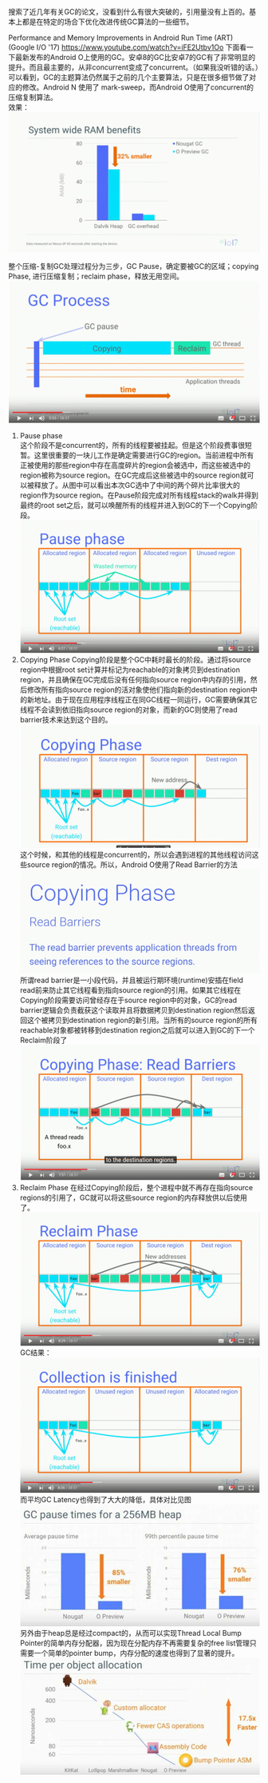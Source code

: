 搜索了近几年有关GC的论文，没看到什么有很大突破的，引用量没有上百的。基本上都是在特定的场合下优化改进传统GC算法的一些细节。

Performance and Memory Improvements in Android Run Time (ART) (Google I/O '17)
https://www.youtube.com/watch?v=iFE2Utbv1Oo
下面看一下最新发布的Android O上使用的GC。安卓8的GC比安卓7的GC有了非常明显的提升。而且最主要的，从非concurrent变成了concurrent。（如果我没听错的话。）可以看到，GC的主题算法仍然属于之前的几个主要算法，只是在很多细节做了对应的修改。Android N 使用了 mark-sweep，而Android O使用了concurrent的压缩复制算法。  
效果：  
![](pics/AndroidO/improvement.png) 

整个压缩-复制GC处理过程分为三步，GC Pause，确定要被GC的区域；copying Phase, 进行压缩复制；reclaim phase，释放无用空间。
![](pics/AndroidO/gcProcess.png) 

1. Pause phase  
这个阶段不是concurrent的，所有的线程要被挂起。但是这个阶段费事很短暂。这里很重要的一块儿工作是确定需要进行GC的region。当前进程中所有正被使用的那些region中存在高度碎片的region会被选中，而这些被选中的region被称为source region。在GC完成后这些被选中的source region就可以被释放了。从图中可以看出本次GC选中了中间的两个碎片比率很大的region作为source region。在Pause阶段完成对所有线程stack的walk并得到最终的root set之后，就可以唤醒所有的线程并进入到GC的下一个Copying阶段。
![](pics/AndroidO/pausePhase.png) 
2. Copying Phase
Copying阶段是整个GC中耗时最长的阶段。通过将source region中根据root set计算并标记为reachable的对象拷贝到destination region，并且确保在GC完成后没有任何指向source region中内存的引用，然后修改所有指向source region的活对象使他们指向新的destination region中的新地址。由于现在应用程序线程正在同GC线程一同运行，GC需要确保其它线程不会读到依旧指向source region的对象，而新的GC则使用了read barrier技术来达到这个目的。
![](pics/AndroidO/copyingPhase.png) 
这个时候，和其他的线程是concurrent的，所以会遇到进程的其他线程访问这些source region的情况。所以，Android O使用了Read Barrier的方法
![](pics/AndroidO/readBarriers1.png) 
所谓read barrier是一小段代码，并且被运行期环境(runtime)安插在field read前来防止其它线程看到指向source region的引用。如果其它线程在Copying阶段需要访问曾经存在于source region中的对象，GC的read barrier逻辑会负责截获这个读取并且将数据拷贝到destination region然后返回这个被拷贝到destination region的新引用。当所有的source region的所有reachable对象都被转移到destination region之后就可以进入到GC的下一个Reclaim阶段了
![](pics/AndroidO/readBarriers2.png) 
3. Reclaim Phase
在经过Copying阶段后，整个进程中就不再存在指向source regions的引用了，GC就可以将这些source region的内存释放供以后使用了。
![](pics/AndroidO/reclaimPhase.png) 
GC结果：
![](pics/AndroidO/result.png) 
而平均GC Latency也得到了大大的降低，具体对比见图
![](pics/AndroidO/GCLantacy.jpg)
 另外由于heap总是经过compact的，从而可以实现Thread Local Bump Pointer的简单内存分配器，因为现在分配内存不再需要复杂的free list管理只需要一个简单的pointer bump，内存分配的速度也得到了显著的提升。
 ![](pics/AndroidO/allocation.jpg)